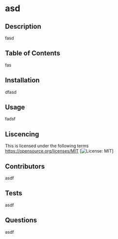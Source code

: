 # asd

## Description
fasd

## Table of Contents
fas

## Installation
dfasd

## Usage
fadsf

##  Liscencing 
 This is licensed under the following terms https://opensource.org/licenses/MIT 
 [![License: MIT](https://img.shields.io/badge/License-MIT-yellow.svg)]

## Contributors
asdf

## Tests
asdf

## Questions
asdf
